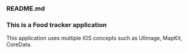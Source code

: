 ###  README.md

### This is a Food tracker application

This application uses multiple IOS concepts such as UIImage, MapKit, CoreData. 

